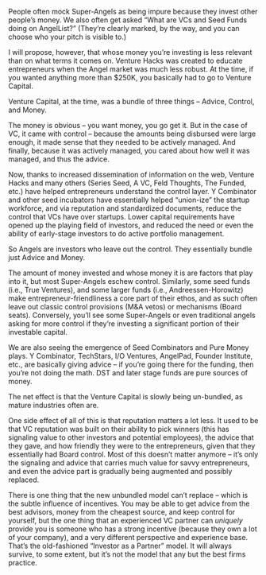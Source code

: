 People often mock Super-Angels as being impure because they invest other people’s money. We also often get asked “What are VCs and Seed Funds doing on AngelList?” (They’re clearly marked, by the way, and you can choose who your pitch is visible to.)

I will propose, however, that whose money you’re investing is less relevant than on what terms it comes on. Venture Hacks was created to educate entrepreneurs when the Angel market was much less robust. At the time, if you wanted anything more than $250K, you basically had to go to Venture Capital.

Venture Capital, at the time, was a bundle of three things – Advice, Control, and Money.

The money is obvious – you want money, you go get it. But in the case of VC, it came with control – because the amounts being disbursed were large enough, it made sense that they needed to be actively managed. And finally, because it was actively managed, you cared about how well it was managed, and thus the advice.

Now, thanks to increased dissemination of information on the web, Venture Hacks and many others (Series Seed, A VC, Feld Thoughts, The Funded, etc.) have helped entrepreneurs understand the control layer. Y Combinator and other seed incubators have essentially helped “union-ize” the startup workforce, and via reputation and standardized documents, reduce the control that VCs have over startups. Lower capital requirements have opened up the playing field of investors, and reduced the need or even the ability of early-stage investors to do active portfolio management.

So Angels are investors who leave out the control. They essentially bundle just Advice and Money.

The amount of money invested and whose money it is are factors that play into it, but most Super-Angels eschew control. Similarly, some seed funds (i.e., True Ventures), and some larger funds (i.e., Andreessen-Horowitz) make entrepreneur-friendliness a core part of their ethos, and as such often leave out classic control provisions (M&A vetos) or mechanisms (Board seats). Conversely, you’ll see some Super-Angels or even traditional angels asking for more control if they’re investing a significant portion of their investable capital.

We are also seeing the emergence of Seed Combinators and Pure Money plays. Y Combinator, TechStars, I/O Ventures, AngelPad, Founder Institute, etc., are basically giving advice – if you’re going there for the funding, then you’re not doing the math. DST and later stage funds are pure sources of money.

The net effect is that the Venture Capital is slowly being un-bundled, as mature industries often are.

One side effect of all of this is that reputation matters a lot less. It used to be that VC reputation was built on their ability to pick winners (this has signaling value to other investors and potential employees), the advice that they gave, and how friendly they were to the entrepreneurs, given that they essentially had Board control. Most of this doesn’t matter anymore – it’s only the signaling and advice that carries much value for savvy entrepreneurs, and even the advice part is gradually being augmented and possibly replaced.

There is one thing that the new unbundled model can’t replace – which is the subtle influence of incentives. You may be able to get advice from the best advisors, money from the cheapest source, and keep control for yourself, but the one thing that an experienced VC partner can *uniquely* provide you is someone who has a strong incentive (because they own a lot of your company), and a very different perspective and experience base. That’s the old-fashioned “Investor as a Partner” model. It will always survive, to some extent, but it’s not the model that any but the best firms practice.